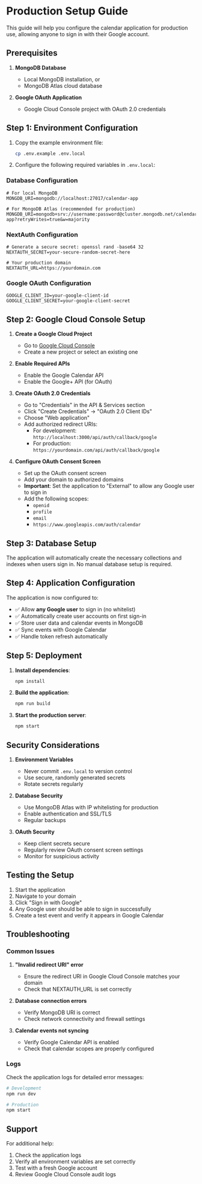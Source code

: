 # Production Setup Guide

This guide will help you configure the calendar application for production use, allowing anyone to sign in with their Google account.

## Prerequisites

1. **MongoDB Database**
   - Local MongoDB installation, or
   - MongoDB Atlas cloud database

2. **Google OAuth Application**
   - Google Cloud Console project with OAuth 2.0 credentials

## Step 1: Environment Configuration

1. Copy the example environment file:
   ```bash
   cp .env.example .env.local
   ```

2. Configure the following required variables in `.env.local`:

### Database Configuration
```env
# For local MongoDB
MONGDB_URI=mongodb://localhost:27017/calendar-app

# For MongoDB Atlas (recommended for production)
MONGDB_URI=mongodb+srv://username:password@cluster.mongodb.net/calendar-app?retryWrites=true&w=majority
```

### NextAuth Configuration
```env
# Generate a secure secret: openssl rand -base64 32
NEXTAUTH_SECRET=your-secure-random-secret-here

# Your production domain
NEXTAUTH_URL=https://yourdomain.com
```

### Google OAuth Configuration
```env
GOOGLE_CLIENT_ID=your-google-client-id
GOOGLE_CLIENT_SECRET=your-google-client-secret
```

## Step 2: Google Cloud Console Setup

1. **Create a Google Cloud Project**
   - Go to [Google Cloud Console](https://console.cloud.google.com/)
   - Create a new project or select an existing one

2. **Enable Required APIs**
   - Enable the Google Calendar API
   - Enable the Google+ API (for OAuth)

3. **Create OAuth 2.0 Credentials**
   - Go to "Credentials" in the API & Services section
   - Click "Create Credentials" → "OAuth 2.0 Client IDs"
   - Choose "Web application"
   - Add authorized redirect URIs:
     - For development: `http://localhost:3000/api/auth/callback/google`
     - For production: `https://yourdomain.com/api/auth/callback/google`

4. **Configure OAuth Consent Screen**
   - Set up the OAuth consent screen
   - Add your domain to authorized domains
   - **Important**: Set the application to "External" to allow any Google user to sign in
   - Add the following scopes:
     - `openid`
     - `profile`
     - `email`
     - `https://www.googleapis.com/auth/calendar`

## Step 3: Database Setup

The application will automatically create the necessary collections and indexes when users sign in. No manual database setup is required.

## Step 4: Application Configuration

The application is now configured to:
- ✅ Allow **any Google user** to sign in (no whitelist)
- ✅ Automatically create user accounts on first sign-in
- ✅ Store user data and calendar events in MongoDB
- ✅ Sync events with Google Calendar
- ✅ Handle token refresh automatically

## Step 5: Deployment

1. **Install dependencies**:
   ```bash
   npm install
   ```

2. **Build the application**:
   ```bash
   npm run build
   ```

3. **Start the production server**:
   ```bash
   npm start
   ```

## Security Considerations

1. **Environment Variables**
   - Never commit `.env.local` to version control
   - Use secure, randomly generated secrets
   - Rotate secrets regularly

2. **Database Security**
   - Use MongoDB Atlas with IP whitelisting for production
   - Enable authentication and SSL/TLS
   - Regular backups

3. **OAuth Security**
   - Keep client secrets secure
   - Regularly review OAuth consent screen settings
   - Monitor for suspicious activity

## Testing the Setup

1. Start the application
2. Navigate to your domain
3. Click "Sign in with Google"
4. Any Google user should be able to sign in successfully
5. Create a test event and verify it appears in Google Calendar

## Troubleshooting

### Common Issues

1. **"Invalid redirect URI" error**
   - Ensure the redirect URI in Google Cloud Console matches your domain
   - Check that NEXTAUTH_URL is set correctly

2. **Database connection errors**
   - Verify MongoDB URI is correct
   - Check network connectivity and firewall settings

3. **Calendar events not syncing**
   - Verify Google Calendar API is enabled
   - Check that calendar scopes are properly configured

### Logs

Check the application logs for detailed error messages:
```bash
# Development
npm run dev

# Production
npm start
```

## Support

For additional help:
1. Check the application logs
2. Verify all environment variables are set correctly
3. Test with a fresh Google account
4. Review Google Cloud Console audit logs